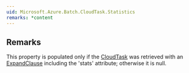 ```yaml
---  
uid: Microsoft.Azure.Batch.CloudTask.Statistics  
remarks: *content  
---  
```

  
## Remarks  
 This property is populated only if the [CloudTask](assetId:///T:Microsoft.Azure.Batch.CloudTask?qualifyHint=False&autoUpgrade=True) was retrieved with an [ExpandClause](assetId:///P:Microsoft.Azure.Batch.ODATADetailLevel.ExpandClause?qualifyHint=False&autoUpgrade=True) including the 'stats' attribute; otherwise it is null.